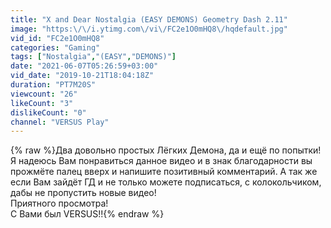 ```yaml
---
title: "X and Dear Nostalgia (EASY DEMONS) Geometry Dash 2.11"
image: "https:\/\/i.ytimg.com\/vi\/FC2e1O0mHQ8\/hqdefault.jpg"
vid_id: "FC2e1O0mHQ8"
categories: "Gaming"
tags: ["Nostalgia","(EASY","DEMONS)"]
date: "2021-06-07T05:26:59+03:00"
vid_date: "2019-10-21T18:04:18Z"
duration: "PT7M20S"
viewcount: "26"
likeCount: "3"
dislikeCount: "0"
channel: "VERSUS Play"
---
```

{% raw %}Два довольно простых Лёгких Демона, да и ещё по попытки!<br />Я надеюсь Вам понравиться данное видео и в знак благодарности вы прожмёте палец вверх и напишите позитивный комментарий. А так же если Вам зайдёт ГД и не только можете подписаться, с колокольчиком, дабы не пропустить новые видео!<br />Приятного просмотра!<br />С Вами был VERSUS!!{% endraw %}
